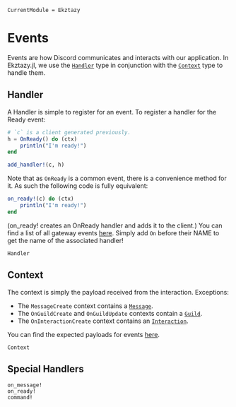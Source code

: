 ```@meta
CurrentModule = Ekztazy
```

# Events
Events are how Discord communicates and interacts with our application.
In Ekztazy.jl, we use the [`Handler`](@ref) type in conjunction with the [`Context`](@ref) type to handle them.

## Handler
A Handler is simple to register for an event.
To register a handler for the Ready event:
```julia
# `c` is a client generated previously.
h = OnReady() do (ctx)
    println("I'm ready!")
end

add_handler!(c, h)
```
Note that as `OnReady` is a common event, there is a convenience method for it.
As such the following code is fully equivalent:
```julia
on_ready!(c) do (ctx)
    println("I'm ready!")
end
```
(on_ready! creates an OnReady handler and adds it to the client.)
You can find a list of all gateway events [here](https://discord.com/developers/docs/topics/gateway#commands-and-events-gateway-events).
Simply add `On` before their NAME to get the name of the associated handler!
```@docs
Handler
```
## Context
The context is simply the payload received from the interaction. Exceptions: 
- The `MessageCreate` context contains a [`Message`](@ref).
- The `OnGuildCreate` and `OnGuildUpdate` contexts contain a [`Guild`](@ref).
- The `OnInteractionCreate` context contains an [`Interaction`](@ref).

You can find the expected payloads for events [here](https://discord.com/developers/docs/topics/gateway#commands-and-events-gateway-events).
```@docs
Context
```

## Special Handlers
```@docs
on_message!
on_ready!
command!
```